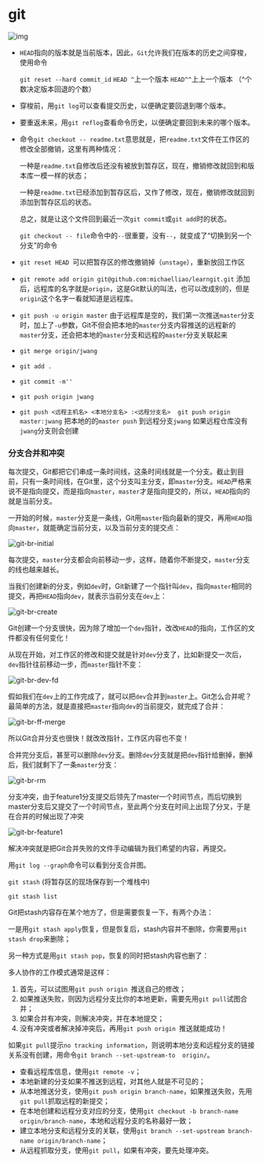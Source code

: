 # git

![img](https://www.runoob.com/wp-content/uploads/2015/02/1352126739_7909.jpg)

- `HEAD`指向的版本就是当前版本，因此，`Git`允许我们在版本的历史之间穿梭，使用命令 

  `git reset --hard commit_id`  `HEAD ^`上一个版本 `HEAD^^`上上一个版本  （^个数决定版本回退的个数）

- 穿梭前，用`git log`可以查看提交历史，以便确定要回退到哪个版本。

- 要重返未来，用`git reflog`查看命令历史，以便确定要回到未来的哪个版本。

- 命令`git checkout -- readme.txt`意思就是，把`readme.txt`文件在工作区的修改全部撤销，这里有两种情况：

  一种是`readme.txt`自修改后还没有被放到暂存区，现在，撤销修改就回到和版本库一模一样的状态；

  一种是`readme.txt`已经添加到暂存区后，又作了修改，现在，撤销修改就回到添加到暂存区后的状态。

  总之，就是让这个文件回到最近一次`git commit`或`git add`时的状态。

   `git checkout -- file`命令中的`--`很重要，没有`--`，就变成了“切换到另一个分支”的命令 

-  `git reset HEAD `可以把暂存区的修改撤销掉（`unstage`），重新放回工作区 

- `git remote add origin git@github.com:michaelliao/learngit.git`  添加后，远程库的名字就是`origin`，这是Git默认的叫法，也可以改成别的，但是`origin`这个名字一看就知道是远程库。 

- `git push -u origin master` 由于远程库是空的，我们第一次推送`master`分支时，加上了`-u`参数，Git不但会把本地的`master`分支内容推送的远程新的`master`分支，还会把本地的`master`分支和远程的`master`分支关联起来 

- `git merge origin/jwang`

- `git add .`

- `git commit -m''`

- `git push origin jwang`

-  `git push <远程主机名> <本地分支名> :<远程分支名>  git push origin master:jwang` 把本地的的`master push` 到远程分支`jwang` 如果远程仓库没有`jwang`分支则会创建



### 分支合并和冲突

每次提交，Git都把它们串成一条时间线，这条时间线就是一个分支。截止到目前，只有一条时间线，在Git里，这个分支叫主分支，即`master`分支。`HEAD`严格来说不是指向提交，而是指向`master`，`master`才是指向提交的，所以，`HEAD`指向的就是当前分支。

一开始的时候，`master`分支是一条线，Git用`master`指向最新的提交，再用`HEAD`指向`master`，就能确定当前分支，以及当前分支的提交点：

![git-br-initial](https://www.liaoxuefeng.com/files/attachments/919022325462368/0)

每次提交，`master`分支都会向前移动一步，这样，随着你不断提交，`master`分支的线也越来越长。

当我们创建新的分支，例如`dev`时，Git新建了一个指针叫`dev`，指向`master`相同的提交，再把`HEAD`指向`dev`，就表示当前分支在`dev`上： 

![git-br-create](https://www.liaoxuefeng.com/files/attachments/919022363210080/l)

Git创建一个分支很快，因为除了增加一个`dev`指针，改改`HEAD`的指向，工作区的文件都没有任何变化！ 

从现在开始，对工作区的修改和提交就是针对`dev`分支了，比如新提交一次后，`dev`指针往前移动一步，而`master`指针不变：

![git-br-dev-fd](https://www.liaoxuefeng.com/files/attachments/919022387118368/l)

假如我们在`dev`上的工作完成了，就可以把`dev`合并到`master`上。Git怎么合并呢？最简单的方法，就是直接把`master`指向`dev`的当前提交，就完成了合并：

![git-br-ff-merge](https://www.liaoxuefeng.com/files/attachments/919022412005504/0)

所以Git合并分支也很快！就改改指针，工作区内容也不变！

合并完分支后，甚至可以删除`dev`分支。删除`dev`分支就是把`dev`指针给删掉，删掉后，我们就剩下了一条`master`分支：

![git-br-rm](https://www.liaoxuefeng.com/files/attachments/919022479428512/0)

分支冲突，由于feature1分支提交后领先了master一个时间节点，而后切换到master分支后又提交了一个时间节点，至此两个分支在时间上出现了分叉，于是在合并的时候出现了冲突

 ![git-br-feature1](https://www.liaoxuefeng.com/files/attachments/919023000423040/0) 

 解决冲突就是把Git合并失败的文件手动编辑为我们希望的内容，再提交。 

 用`git log --graph`命令可以看到分支合并图。 



`git stash` (将暂存区的现场保存到一个堆栈中)

 `git stash list `

Git把stash内容存在某个地方了，但是需要恢复一下，有两个办法：

一是用`git stash apply`恢复，但是恢复后，stash内容并不删除，你需要用`git stash drop`来删除；

另一种方式是用`git stash pop`，恢复的同时把stash内容也删了：



多人协作的工作模式通常是这样：

1. 首先，可以试图用`git push origin `推送自己的修改；
2. 如果推送失败，则因为远程分支比你的本地更新，需要先用`git pull`试图合并；
3. 如果合并有冲突，则解决冲突，并在本地提交；
4. 没有冲突或者解决掉冲突后，再用`git push origin `推送就能成功！

如果`git pull`提示`no tracking information`，则说明本地分支和远程分支的链接关系没有创建，用命令`git branch --set-upstream-to  origin/`。



- 查看远程库信息，使用`git remote -v`；
- 本地新建的分支如果不推送到远程，对其他人就是不可见的；
- 从本地推送分支，使用`git push origin branch-name`，如果推送失败，先用`git pull`抓取远程的新提交；
- 在本地创建和远程分支对应的分支，使用`git checkout -b branch-name origin/branch-name`，本地和远程分支的名称最好一致；
- 建立本地分支和远程分支的关联，使用`git branch --set-upstream branch-name origin/branch-name`；
- 从远程抓取分支，使用`git pull`，如果有冲突，要先处理冲突。